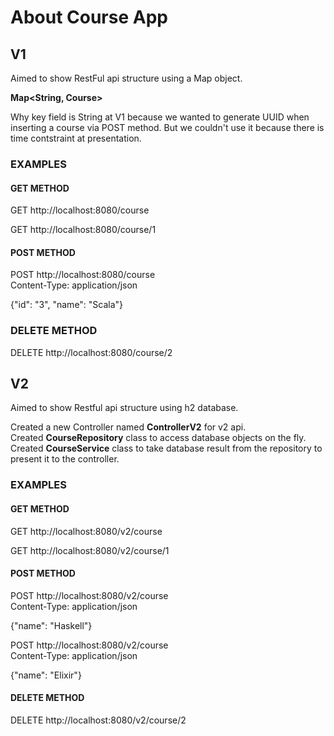# About Course App

## V1
Aimed to show RestFul api structure using a Map object.

**Map<String, Course>**

Why key field is String at V1 because we wanted to generate UUID when inserting a course via POST method. But we couldn't use it because there is time contstraint at presentation.

### EXAMPLES

#### GET METHOD
GET http://localhost:8080/course  

GET http://localhost:8080/course/1  

#### POST METHOD
POST http://localhost:8080/course  
Content-Type: application/json  

{"id": "3", "name": "Scala"}

### DELETE METHOD

DELETE http://localhost:8080/course/2

## V2

Aimed to show Restful api structure using h2 database.

Created a new Controller named **ControllerV2** for v2 api.  
Created **CourseRepository** class to access database objects on the fly.  
Created **CourseService** class to take database result from the repository to present it to the controller.  

### EXAMPLES

#### GET METHOD
GET http://localhost:8080/v2/course

GET http://localhost:8080/v2/course/1

#### POST METHOD
POST http://localhost:8080/v2/course  
Content-Type: application/json

{"name": "Haskell"}  


POST http://localhost:8080/v2/course  
Content-Type: application/json

{"name": "Elixir"}  


#### DELETE METHOD

DELETE http://localhost:8080/v2/course/2  